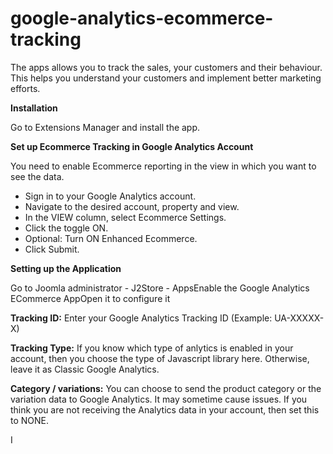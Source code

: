 # google-analytics-ecommerce-tracking

The apps allows you to track the sales, your customers and their behaviour. This helps you understand your customers and implement better marketing efforts.

**Installation**

Go to Extensions Manager and install the app.

**Set up Ecommerce Tracking in Google Analytics Account**

You need to enable Ecommerce reporting in the view in which you want to see the data.

* Sign in to your Google Analytics account.
* Navigate to the desired account, property and view.
* In the VIEW column, select Ecommerce Settings.
* Click the toggle ON.
* Optional: Turn ON Enhanced Ecommerce.
* Click Submit.

**Setting up the Application**

Go to Joomla administrator - J2Store - AppsEnable the Google Analytics ECommerce AppOpen it to configure it

**Tracking ID:** Enter your Google Analytics Tracking ID \(Example: UA-XXXXX-X\)

**Tracking Type:** If you know which type of anlytics is enabled in your account, then you choose the type of Javascript library here. Otherwise, leave it as Classic Google Analytics.

**Category / variations:** You can choose to send the product category or the variation data to Google Analytics. It may sometime cause issues. If you think you are not receiving the Analytics data in your account, then set this to NONE.

I

